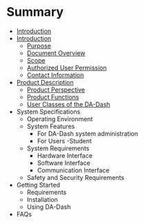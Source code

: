 # Summary

* [Introduction](README.md)
* [Introduction](part1/readme.md)
   * [Purpose](part1/purpose.md)
   * [Document Overview](part1/docover.md)
   * [Scope](part1/scope.md)
   * [Authorized User Permission](part1/authorized_user_permission.md)
   * [Contact Information](part1/contact_information.md)
* [Product Description](part2/product_descripiton.md)
   * [Product Perspective](part2/README.md#feedback)
   * [Product Functions](part2/README.md#tools)
   * [User Classes of the DA-Dash](part2/user_classes_of_the_da-dash.md)
* System Specifications
    * Operating Environment
    * System Features
        * For DA-Dash system administration
        * For Users -Student
    * System Requirements
        * Hardware Interface
        * Software Interface
        * Communication Interface
    * Safety and Security Requirements
* Getting Started
    * Requirements
    * Installation
    * Using DA-Dash
* FAQs

